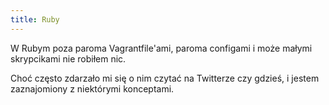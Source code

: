 ```yaml
---
title: Ruby
---
```


W Rubym poza paroma Vagrantfile'ami, paroma configami i może małymi skrypcikami nie robiłem nic.

Choć często zdarzało mi się o nim czytać na Twitterze czy gdzieś, i jestem zaznajomiony z niektórymi konceptami.